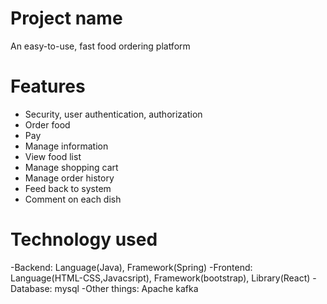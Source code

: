 # Project name

An easy-to-use, fast food ordering platform

# Features

- Security, user authentication, authorization
- Order food
- Pay
- Manage information
- View food list
- Manage shopping cart
- Manage order history
- Feed back to system
- Comment on each dish

# Technology used

-Backend: Language(Java), Framework(Spring)
-Frontend: Language(HTML-CSS,Javacsript), Framework(bootstrap), Library(React)
-Database: mysql
-Other things: Apache kafka
